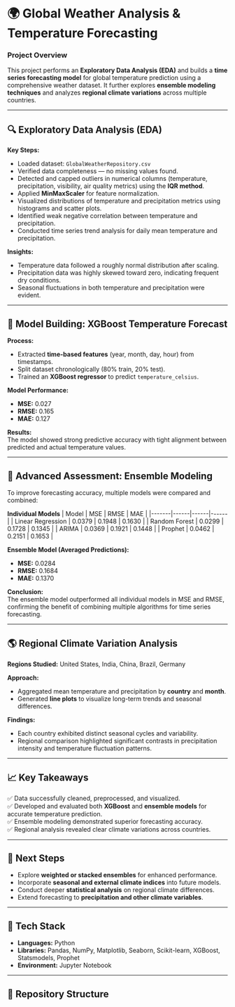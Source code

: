 # 🌍 Global Weather Analysis & Temperature Forecasting

### **Project Overview**
This project performs an **Exploratory Data Analysis (EDA)** and builds a **time series forecasting model** for global temperature prediction using a comprehensive weather dataset. It further explores **ensemble modeling techniques** and analyzes **regional climate variations** across multiple countries.

---

## 🔍 Exploratory Data Analysis (EDA)

**Key Steps:**
- Loaded dataset: `GlobalWeatherRepository.csv`  
- Verified data completeness — no missing values found.  
- Detected and capped outliers in numerical columns (temperature, precipitation, visibility, air quality metrics) using the **IQR method**.  
- Applied **MinMaxScaler** for feature normalization.  
- Visualized distributions of temperature and precipitation metrics using histograms and scatter plots.  
- Identified weak negative correlation between temperature and precipitation.  
- Conducted time series trend analysis for daily mean temperature and precipitation.

**Insights:**  
- Temperature data followed a roughly normal distribution after scaling.  
- Precipitation data was highly skewed toward zero, indicating frequent dry conditions.  
- Seasonal fluctuations in both temperature and precipitation were evident.

---

## 🤖 Model Building: XGBoost Temperature Forecast

**Process:**
- Extracted **time-based features** (year, month, day, hour) from timestamps.  
- Split dataset chronologically (80% train, 20% test).  
- Trained an **XGBoost regressor** to predict `temperature_celsius`.  

**Model Performance:**
- **MSE:** 0.027  
- **RMSE:** 0.165  
- **MAE:** 0.127  

**Results:**  
The model showed strong predictive accuracy with tight alignment between predicted and actual temperature values.

---

## 🧠 Advanced Assessment: Ensemble Modeling

To improve forecasting accuracy, multiple models were compared and combined:

**Individual Models**
| Model | MSE | RMSE | MAE |
|-------|------|------|------|
| Linear Regression | 0.0379 | 0.1948 | 0.1630 |
| Random Forest | 0.0299 | 0.1728 | 0.1345 |
| ARIMA | 0.0369 | 0.1921 | 0.1448 |
| Prophet | 0.0462 | 0.2151 | 0.1653 |

**Ensemble Model (Averaged Predictions):**
- **MSE:** 0.0284  
- **RMSE:** 0.1684  
- **MAE:** 0.1370  

**Conclusion:**  
The ensemble model outperformed all individual models in MSE and RMSE, confirming the benefit of combining multiple algorithms for time series forecasting.

---

## 🌎 Regional Climate Variation Analysis

**Regions Studied:** United States, India, China, Brazil, Germany  

**Approach:**
- Aggregated mean temperature and precipitation by **country** and **month**.  
- Generated **line plots** to visualize long-term trends and seasonal differences.  

**Findings:**  
- Each country exhibited distinct seasonal cycles and variability.  
- Regional comparison highlighted significant contrasts in precipitation intensity and temperature fluctuation patterns.

---

## 📈 Key Takeaways

✅ Data successfully cleaned, preprocessed, and visualized.  
✅ Developed and evaluated both **XGBoost** and **ensemble models** for accurate temperature prediction.  
✅ Ensemble modeling demonstrated superior forecasting accuracy.  
✅ Regional analysis revealed clear climate variations across countries.

---

## 🚀 Next Steps

- Explore **weighted or stacked ensembles** for enhanced performance.  
- Incorporate **seasonal and external climate indices** into future models.  
- Conduct deeper **statistical analysis** on regional climate differences.  
- Extend forecasting to **precipitation and other climate variables**.

---

## 🧰 Tech Stack
- **Languages:** Python  
- **Libraries:** Pandas, NumPy, Matplotlib, Seaborn, Scikit-learn, XGBoost, Statsmodels, Prophet  
- **Environment:** Jupyter Notebook  

---

## 📂 Repository Structure
